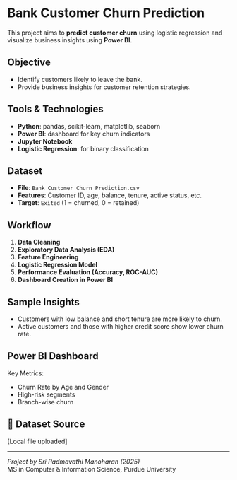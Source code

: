 # Bank Customer Churn Prediction

This project aims to **predict customer churn** using logistic regression and visualize business insights using **Power BI**.

## Objective
- Identify customers likely to leave the bank.
- Provide business insights for customer retention strategies.

## Tools & Technologies
- **Python**: pandas, scikit-learn, matplotlib, seaborn
- **Power BI**: dashboard for key churn indicators
- **Jupyter Notebook**
- **Logistic Regression**: for binary classification

##  Dataset
- **File**: `Bank Customer Churn Prediction.csv`
- **Features**: Customer ID, age, balance, tenure, active status, etc.
- **Target**: `Exited` (1 = churned, 0 = retained)

##  Workflow
1. **Data Cleaning**
2. **Exploratory Data Analysis (EDA)**
3. **Feature Engineering**
4. **Logistic Regression Model**
5. **Performance Evaluation (Accuracy, ROC-AUC)**
6. **Dashboard Creation in Power BI**

## Sample Insights
- Customers with low balance and short tenure are more likely to churn.
- Active customers and those with higher credit score show lower churn rate.

## Power BI Dashboard
Key Metrics:
- Churn Rate by Age and Gender
- High-risk segments
- Branch-wise churn

## 🔗 Dataset Source
[Local file uploaded]

---

*Project by Sri Padmavathi Manoharan (2025)*  
MS in Computer & Information Science, Purdue University  
